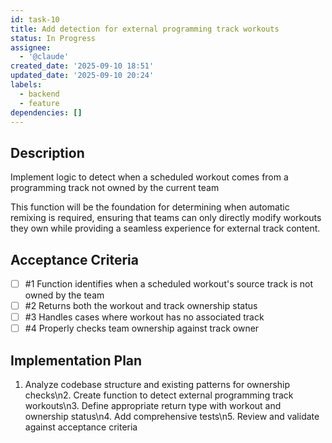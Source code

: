 ```yaml
---
id: task-10
title: Add detection for external programming track workouts
status: In Progress
assignee:
  - '@claude'
created_date: '2025-09-10 18:51'
updated_date: '2025-09-10 20:24'
labels:
  - backend
  - feature
dependencies: []
---
```


## Description

Implement logic to detect when a scheduled workout comes from a programming track not owned by the current team

This function will be the foundation for determining when automatic remixing is required, ensuring that teams can only directly modify workouts they own while providing a seamless experience for external track content.

## Acceptance Criteria
<!-- AC:BEGIN -->
- [ ] #1 Function identifies when a scheduled workout's source track is not owned by the team
- [ ] #2 Returns both the workout and track ownership status
- [ ] #3 Handles cases where workout has no associated track
- [ ] #4 Properly checks team ownership against track owner
<!-- AC:END -->

## Implementation Plan

1. Analyze codebase structure and existing patterns for ownership checks\n2. Create function to detect external programming track workouts\n3. Define appropriate return type with workout and ownership status\n4. Add comprehensive tests\n5. Review and validate against acceptance criteria
